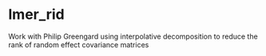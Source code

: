 # lmer_rid
 Work with Philip Greengard using interpolative decomposition to reduce the rank of random effect covariance matrices
